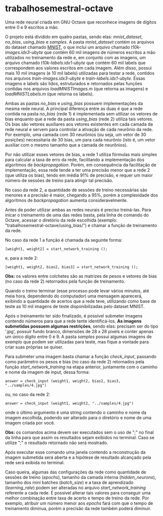 # trabalhosemestral-octave
Uma rede neural criada em GNU Octave que reconhece imagens de dígitos entre 0 e 9 escritos a mão.

O projeto está dividido em quatro pastas, sendo elas: *mnist_dataset*, *no_bias*, *using_bias* e *samples*. A pasta *mnist_dataset* contém os arquivos do dataset chamado [MNIST](http://yann.lecun.com/exdb/mnist/), o que inclui um arquivo chamado *t10k-images.idx3-ubyte* que contém 60 mil imagens de números escritos a mão utilizados no treinamento da rede e, em conjunto com as imagens, um arquivo chamado *t10k-labels.idx1-ubyte* que contém 60 mil labels que correspondem aos valores escritos em cada imagem. Além disso, possui mais 10 mil imagens (e 10 mil labels) utilizadas para testar a rede, contidos nos arquivos *train-images.idx3-ubyte* e *train-labels.idx1-ubyte*. Essas imagens e labels são lidos, estruturados e retornados pelas funções contidas nos arquivos *loadMNISTImages.m* (que retorna as imagens) e *loadMNISTLabels.m* (que retorna os labels).

Ambas as pastas *no_bias* e *using_bias* possuem implementações da mesma rede neural. A principal diferença entre as duas é que a rede contida na pasta *no_bias* (rede 1) é implementada sem utilizar os vetores de bias enquanto que a rede da pasta *using_bias* (rede 2) utiliza tais vetores.
Os bias são vetores auxiliares aos vetores existentes em cada camada da rede neural e servem para controlar a ativação de cada neurônio da rede. Por exemplo, uma camada com 30 neurônios (ou seja, um vetor de 30 posições) necessitaria de 30 bias, um para cada neurônio (isto é, um vetor auxiliar com o mesmo tamanho que a camada de neurônios).

Por não utilizar esses vetores de bias, a rede 1 utiliza fórmulas mais simples para calcular a taxa de erro da rede, facilitando a implementação dos algoritmos de *backpropagation*. Porém, em consequência da facilitação de implementação, essa rede tende a ter uma precisão menor que a rede 2 (que utiliza os bias), tendo em média 91% de precisão, e requer um maior número de sessões de treino para atingir tal precisão.

No caso da rede 2, a quantidade de sessões de treino necessárias são menores e a precisão é maior, chegando a 95%, porém a complexidade dos algoritmos de *backpropagation* aumenta consideravelmente.

Antes de poder utilizar ambas as redes neurais é preciso treiná-las. Para inicar o treinamento de uma das redes basta, pela linha de comando do Octave, acessar o diretório da rede escolhida (exemplo: "trabalhosemestral-octave/using_bias/") e chamar a função de treinamento da rede.

No caso da rede 1 a função é chamada da seguinte forma:

```
[weight1, weight2] = start_network_training ();
```

e, para a rede 2:

```
[weight1, weight2, bias2, bias3] = start_network_training ();
```

**Obs:** os valores entre colchetes são as matrizes de pesos e vetores de bias (no caso da rede 2) retornados pela função de treinamento.

Quando o treino terminar (esse processo pode levar vários minutos, até meia hora, dependendo do computador) uma mensagem aparecerá, exibindo a quantidade de acertos que a rede teve, utilizando como base de teste as 10 mil imagens de teste disponibilizadas pelo dataset MNIST.

Após o treinamento ter sido finalizado, é possível submeter imagens contendo números para que a rede tente identificá-los. **As imagens submetidas possuem algumas restrições**, sendo elas: precisam ser do tipo '.jpg', possuir fundo branco, dimensões de 28 x 28 pixels e conter apenas um único dígito entre 0 e 9. A pasta *samples* possui algumas imagens de exemplo que podem ser utilizadas para teste, mas fique a vontade para criar suas próprias se quiser.

Para submeter uma imagem basta chamar a função *check_input*, passando como parâmetro os pesos e bias (no caso da rede 2) retornados pela função *start_network_training* na etapa anterior, juntamente com o caminho e nome da imagem de input, dessa forma:

```
answer = check_input (weight1, weight2, bias2, bias3, "../samples/4.jpg")
```

ou, no caso da rede 2:

```
answer = check_input (weight1, weight2, "../samples/4.jpg")
```

onde o último argumento é uma string contendo o caminho e nome da imagem escolhida, podendo ser alterado para o diretório e nome de uma imagem criada por você.

**Obs:** os comandos acima devem ser executados sem o uso de ";" no final da linha para que assim os resultados sejam exibidos no terminal. Caso se utilize ";" o resultado retornado não será mostrado.

Após executar esse comando uma janela contendo a reconstrução da imagem submetida será aberta e a hipótese de resultado alcançado pela rede será exibida no terminal.

Caso queira, algumas das configurações da rede como quantidade de sessões de treino (*epochs*), tamanho da camada interna (*hidden_neurons*), tamanho dos mini batches (*batch_size*) e a taxa de aprendizado (*learning_rate*) podem ser alteradas no arquivo *start_network_training* referente a cada rede. É possível alterar tais valores para conseguir uma melhor combinação entre taxa de acerto e tempo de treino da rede. Por exemplo, atribuir um número menor aos *epochs* fará com que o tempo de treinamento diminua, porém a precisão da rede também poderá diminuir.
